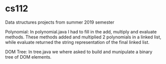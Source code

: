 # cs112
Data structures projects from summer 2019 semester


Polynomial: In polynomial.java I had to fill in the add, multiply and evaluate methods. These methods added and multiplied 2 polynomials in a linked list, while evaluate returned the string representation of the final linked list.


DOM Tree: In tree.java we where asked to build and munipulate a binary tree of DOM elements.
